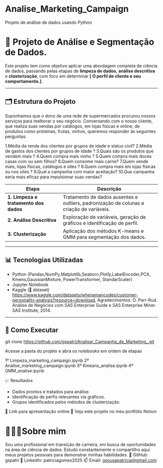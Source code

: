 # Analise_Marketing_Campaign
Projeto de análise de dados usando Python

# 🧠 Projeto de Análise e Segmentação de Dados.

Este projeto tem como objetivo aplicar uma abordagem completa de ciência de dados, passando pelas etapas de **limpeza de dados**, **análise descritiva** e **clusterização**, com foco em determinar
**[ O perfil de cliente e seu comportamento.]**.

---

## 🗂 Estrutura do Projeto

Suponhamos que o dono de uma rede de supermercados procurou nossos serviços para melhorar o seu negócio. Conversando com o nosso cliente, que realiza suas vendas por catálogos, em lojas físicas e online, de produtos como proteínas, frutas, vinhos, queremos responder às seguintes perguntas:

1.Média da renda dos clientes por grupos de idade e status civil?
2.Média de gastos dos clientes por grupos de idade ?
3.Quais são os produtos que vendem mais ?
4.Quem compra mais vinho ? 
5.Quem compra mais doces casas com ou sem filhos?
6.Quem consome mais carne?
7.Quem vende mais, lojas físicas, catálogos e sites ?
8.Quem compra mais em lojas físicas ou nos sites ?
9.Qual a campanha com maior aceitação?
10.Que campanha seria mais eficaz para impulsionar suas vendas?


| Etapa | Descrição |
|-------|-----------|
| **1. Limpeza e tratamento dos dados** | Tratamento de dados ausentes e outliers, padronização de colunas e criação de variáveis. 
| **2. Análise Descritiva** | Exploração de variáveis, geração de gráficos e identificação de perfil. |
| **3. Clusterização** | Aplicação dos métodos K-means e GMM para segmentação dos dados. |

---

## 📊 Tecnologias Utilizadas

- Python (Pandas,NumPy,Matplotlib,Seaborn,Plotly,LabelEncoder,PCA, Kmens,GaussianMixture, PowerTransformer, StandarScaler)
- Jupyter Notebook
-  Kaggle (🔗 dataset) 
https://www.kaggle.com/datasets/whenamancodes/customer-personality-analysis?resource=download, Agradecimentos: O. Parr-Rud. Análise de Negócios com SAS Enterprise Guide e SAS Enterprise Miner. SAS Institute, 2014.

---

## 🚀 Como Executar

git clone https://github.com/gspatri/Analisar_Campanha_de_Marketing_.git

Acesse a pasta do projeto e abra os notebooks em ordem de etapas

1º Limpeza_marketing_campaign.ipynb
2º Analise_marketing_campaign.ipynb
3º Kmeans_analise.ipynb
4º GMM_analise.ipynb

📈 Resultados
- Dados prontos e tratados para análise.
- Identificação de perfis relevantes via gráficos.
- Grupos identificados pelos métodos de clusterização. 

📎 Link para apresentação online
🔗 Veja este projeto no meu portfólio Notion

# 🙋🏽‍♀️Sobre mim
Sou uma profissional em transição de carreira, em busca de oportunidades na área de ciência de dados.
Estudo constantemente e compartilho aqui meus projetos pessoais para demonstrar minhas habilidades.
🔗 GitHub: gspatri
🔗 LinkedIn: patriciagomes2025
📫 Email: gsousapatricia@gmail.com
